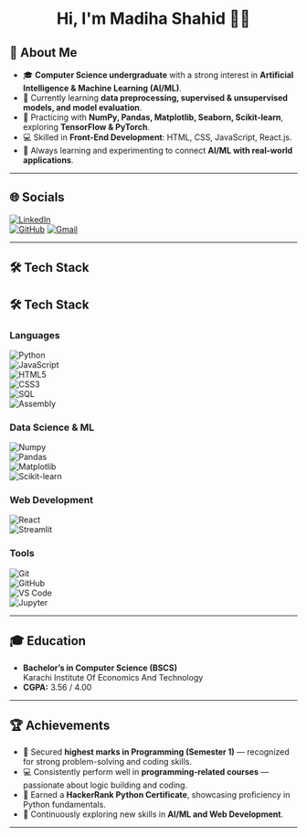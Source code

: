 <h1 align="center">Hi, I'm Madiha Shahid 👩‍💻</h1>  

## 🌟 About Me
- 🎓 **Computer Science undergraduate** with a strong interest in **Artificial Intelligence & Machine Learning (AI/ML)**.  
- 🚀 Currently learning **data preprocessing, supervised & unsupervised models, and model evaluation**.  
- 🤖 Practicing with **NumPy, Pandas, Matplotlib, Seaborn, Scikit-learn**, exploring **TensorFlow & PyTorch**.  
- 💻 Skilled in **Front-End Development**: HTML, CSS, JavaScript, React.js.  
- 🌱 Always learning and experimenting to connect **AI/ML with real-world applications**.  

---

## 🌐 Socials
[![LinkedIn](https://img.shields.io/badge/LinkedIn-%230077B5.svg?&logo=linkedin&logoColor=white)](https://www.linkedin.com/in/madiha-shahid-a64091308/)  
[![GitHub](https://img.shields.io/badge/GitHub-%2312100E.svg?&logo=github&logoColor=white)]([https://github.com/your-username](https://github.com/Madiha-Shahid0212))  
[![Gmail](https://img.shields.io/badge/Gmail-D14836?&logo=gmail&logoColor=white)](mailto:madihashahid212@gmail.com)  

---

## 🛠️ Tech Stack
## 🛠 Tech Stack  

### Languages  
![Python](https://img.shields.io/badge/Python-3776AB?style=for-the-badge&logo=python&logoColor=white)  
![JavaScript](https://img.shields.io/badge/JavaScript-F7DF1E?style=for-the-badge&logo=javascript&logoColor=black)  
![HTML5](https://img.shields.io/badge/HTML5-E34F26?style=for-the-badge&logo=html5&logoColor=white)  
![CSS3](https://img.shields.io/badge/CSS3-1572B6?style=for-the-badge&logo=css3&logoColor=white)  
![SQL](https://img.shields.io/badge/SQL-336791?style=for-the-badge&logo=postgresql&logoColor=white)  
![Assembly](https://img.shields.io/badge/Assembly-007ACC?style=for-the-badge&logo=assemblyscript&logoColor=white)  

### Data Science & ML  
![Numpy](https://img.shields.io/badge/Numpy-013243?style=for-the-badge&logo=numpy&logoColor=white)  
![Pandas](https://img.shields.io/badge/Pandas-150458?style=for-the-badge&logo=pandas&logoColor=white)  
![Matplotlib](https://img.shields.io/badge/Matplotlib-11557c?style=for-the-badge&logo=plotly&logoColor=white)  
![Scikit-learn](https://img.shields.io/badge/Scikit--Learn-F7931E?style=for-the-badge&logo=scikitlearn&logoColor=white)  


### Web Development  
![React](https://img.shields.io/badge/React-61DAFB?style=for-the-badge&logo=react&logoColor=black)  
![Streamlit](https://img.shields.io/badge/Streamlit-FF4B4B?style=for-the-badge&logo=streamlit&logoColor=white)  


### Tools  
![Git](https://img.shields.io/badge/Git-F05032?style=for-the-badge&logo=git&logoColor=white)  
![GitHub](https://img.shields.io/badge/GitHub-181717?style=for-the-badge&logo=github&logoColor=white)  
![VS Code](https://img.shields.io/badge/VSCode-0078d7?style=for-the-badge&logo=visual-studio-code&logoColor=white)  
![Jupyter](https://img.shields.io/badge/Jupyter-F37626?style=for-the-badge&logo=jupyter&logoColor=white)  



---

## 🎓 Education
- **Bachelor’s in Computer Science (BSCS)**  
  Karachi Institute Of Economics And Technology
- **CGPA:** 3.56 / 4.00  

---

## 🏆 Achievements
- 🥇 Secured **highest marks in Programming (Semester 1)** — recognized for strong problem-solving and coding skills.  
- 💻 Consistently perform well in **programming-related courses** — passionate about logic building and coding.  
- 📜 Earned a **HackerRank Python Certificate**, showcasing proficiency in Python fundamentals.  
- 🌱 Continuously exploring new skills in **AI/ML and Web Development**. 

---
